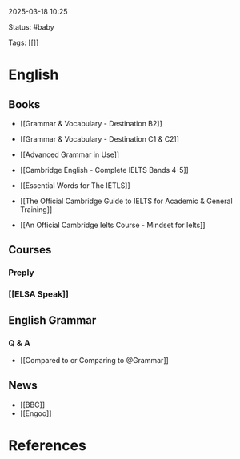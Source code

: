 2025-03-18 10:25

Status: #baby 

Tags: [[]]

# English

## Books

- [[Grammar & Vocabulary - Destination B2]]
- [[Grammar & Vocabulary - Destination C1 & C2]]
- [[Advanced Grammar in Use]]
- [[Cambridge English - Complete IELTS Bands 4-5]]

- [[Essential Words for The IETLS]]
- [[The Official Cambridge Guide to IELTS for Academic & General Training]]
- [[An Official Cambridge Ielts Course - Mindset for Ielts]]

## Courses

### Preply

### [[ELSA Speak]]


## English Grammar

### Q & A

- [[Compared to or Comparing to @Grammar]]

## News

- [[BBC]]
- [[Engoo]]





# References